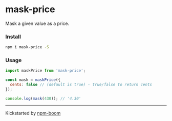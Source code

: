 # mask-price

Mask a given value as a price.

### Install

```bash
npm i mask-price -S
```

### Usage

```javascript
import maskPrice from 'mask-price';

const mask = maskPrice({
  cents: false // (default is true) - true/false to return cents
});

console.log(mask(430)); // '4.30'
```

---
Kickstarted by [npm-boom][npm-boom]

[npm-boom]: https://github.com/reergymerej/npm-boom
